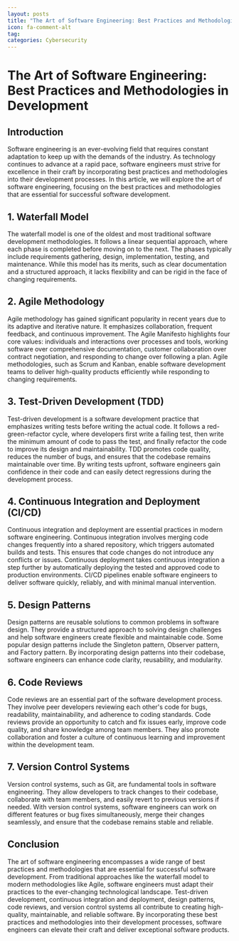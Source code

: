 ```yaml
---
layout: posts
title: "The Art of Software Engineering: Best Practices and Methodologies in Development"
icon: fa-comment-alt
tag:      
categories: Cybersecurity
---
```



# The Art of Software Engineering: Best Practices and Methodologies in Development

## Introduction
Software engineering is an ever-evolving field that requires constant adaptation to keep up with the demands of the industry. As technology continues to advance at a rapid pace, software engineers must strive for excellence in their craft by incorporating best practices and methodologies into their development processes. In this article, we will explore the art of software engineering, focusing on the best practices and methodologies that are essential for successful software development.

## 1. Waterfall Model
The waterfall model is one of the oldest and most traditional software development methodologies. It follows a linear sequential approach, where each phase is completed before moving on to the next. The phases typically include requirements gathering, design, implementation, testing, and maintenance. While this model has its merits, such as clear documentation and a structured approach, it lacks flexibility and can be rigid in the face of changing requirements.

## 2. Agile Methodology
Agile methodology has gained significant popularity in recent years due to its adaptive and iterative nature. It emphasizes collaboration, frequent feedback, and continuous improvement. The Agile Manifesto highlights four core values: individuals and interactions over processes and tools, working software over comprehensive documentation, customer collaboration over contract negotiation, and responding to change over following a plan. Agile methodologies, such as Scrum and Kanban, enable software development teams to deliver high-quality products efficiently while responding to changing requirements.

## 3. Test-Driven Development (TDD)
Test-driven development is a software development practice that emphasizes writing tests before writing the actual code. It follows a red-green-refactor cycle, where developers first write a failing test, then write the minimum amount of code to pass the test, and finally refactor the code to improve its design and maintainability. TDD promotes code quality, reduces the number of bugs, and ensures that the codebase remains maintainable over time. By writing tests upfront, software engineers gain confidence in their code and can easily detect regressions during the development process.

## 4. Continuous Integration and Deployment (CI/CD)
Continuous integration and deployment are essential practices in modern software engineering. Continuous integration involves merging code changes frequently into a shared repository, which triggers automated builds and tests. This ensures that code changes do not introduce any conflicts or issues. Continuous deployment takes continuous integration a step further by automatically deploying the tested and approved code to production environments. CI/CD pipelines enable software engineers to deliver software quickly, reliably, and with minimal manual intervention.

## 5. Design Patterns
Design patterns are reusable solutions to common problems in software design. They provide a structured approach to solving design challenges and help software engineers create flexible and maintainable code. Some popular design patterns include the Singleton pattern, Observer pattern, and Factory pattern. By incorporating design patterns into their codebase, software engineers can enhance code clarity, reusability, and modularity.

## 6. Code Reviews
Code reviews are an essential part of the software development process. They involve peer developers reviewing each other's code for bugs, readability, maintainability, and adherence to coding standards. Code reviews provide an opportunity to catch and fix issues early, improve code quality, and share knowledge among team members. They also promote collaboration and foster a culture of continuous learning and improvement within the development team.

## 7. Version Control Systems
Version control systems, such as Git, are fundamental tools in software engineering. They allow developers to track changes to their codebase, collaborate with team members, and easily revert to previous versions if needed. With version control systems, software engineers can work on different features or bug fixes simultaneously, merge their changes seamlessly, and ensure that the codebase remains stable and reliable.

## Conclusion
The art of software engineering encompasses a wide range of best practices and methodologies that are essential for successful software development. From traditional approaches like the waterfall model to modern methodologies like Agile, software engineers must adapt their practices to the ever-changing technological landscape. Test-driven development, continuous integration and deployment, design patterns, code reviews, and version control systems all contribute to creating high-quality, maintainable, and reliable software. By incorporating these best practices and methodologies into their development processes, software engineers can elevate their craft and deliver exceptional software products.